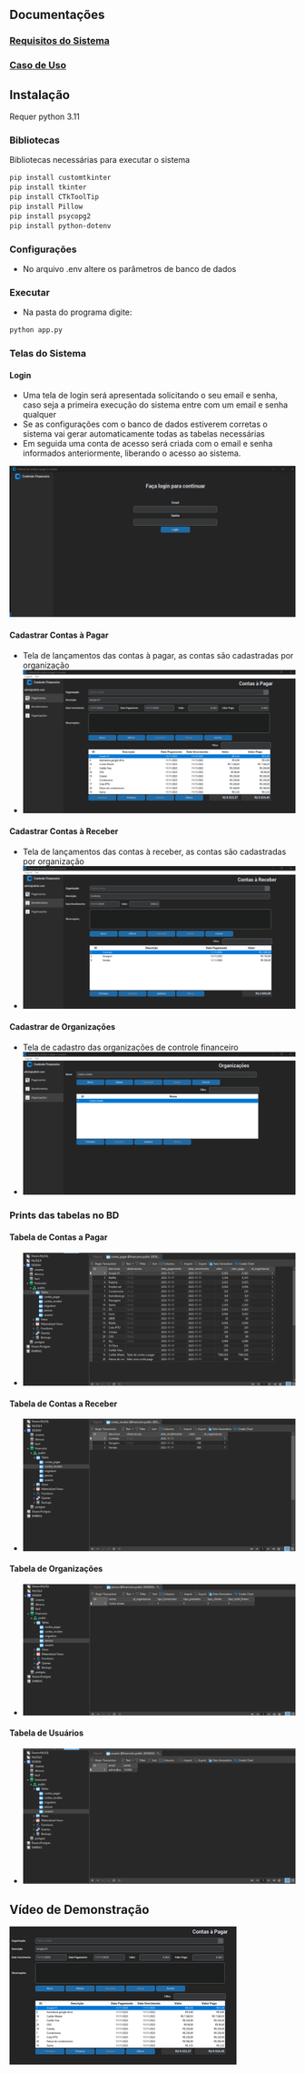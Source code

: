 
## Documentações
### [Requisitos do Sistema](./Docs/Requisitos.pdf)
### [Caso de Uso](./Docs/uso.png)
## Instalação
Requer python 3.11
### Bibliotecas
Bibliotecas necessárias para executar o sistema

```sh
pip install customtkinter
pip install tkinter
pip install CTkToolTip
pip install Pillow
pip install psycopg2
pip install python-dotenv
```
### Configurações
- No arquivo .env altere os parâmetros de banco de dados

### Executar
- Na pasta do programa digite:
```sh
python app.py
```
### Telas do Sistema
#### Login
- Uma tela de login será apresentada solicitando o seu email e senha, caso seja a primeira execução do sistema entre com um email e senha qualquer
- Se as configurações com o banco de dados estiverem corretas o sistema vai gerar automaticamente todas as tabelas necessárias
- Em seguida uma conta de acesso será criada com o email e senha informados anteriormente, liberando o acesso ao sistema.

![Login](screenshot/login.png)

#### Cadastrar Contas à Pagar
- Tela de lançamentos das contas à pagar, as contas são cadastradas por organização
- ![Contas a Pagar](screenshot/contas_pagar.png)

#### Cadastrar Contas à Receber
- Tela de lançamentos das contas à receber, as contas são cadastradas por organização
- ![Contas a Receber](screenshot/contas_receber.png)

#### Cadastrar de Organizações
- Tela de cadastro das organizações de controle financeiro
- ![Organizações](screenshot/organizacao.png)


### Prints das tabelas no BD
#### Tabela de Contas a Pagar
- ![Tabela de Contas a Pagar](screenshot/tabela_contas_pagar.png)


#### Tabela de Contas a Receber
- ![Tabela de Contas a Receber](screenshot/tabela_contas_receber.png)
  

#### Tabela de Organizações
- ![Tabela das Organizações](screenshot/tabela_organizacoes.png)

#### Tabela de Usuários
- ![Tabela de Usuárioa](screenshot/tabela_usuarios.png)


## Vídeo de Demonstração
[![Vídeo](screenshot/video.png)](https://youtu.be/YP4GqdUU0Q8)